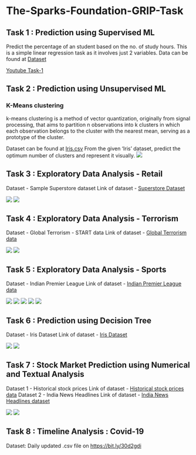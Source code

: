 # The-Sparks-Foundation-GRIP-Task


## Task 1 : Prediction using Supervised ML

Predict the percentage of an student based on the no. of study hours. This is a simple linear regression task as it involves just 2 variables.
Data can be found at <a href="http://bit.ly/w-data">Dataset</a>

<a href="https://youtu.be/L7MguCmFCjc">Youtube Task-1</a>


## Task 2 : Prediction using Unsupervised ML

### K-Means clustering

k-means clustering is a method of vector quantization, originally from signal processing, that aims to partition n observations into k clusters in which each observation belongs to the cluster with the nearest mean, serving as a prototype of the cluster.

Dataset can be found at <a href="https://bit.ly/3kXTdox">Iris.csv</a>
From the given ‘Iris’ dataset, predict the optimum number of clusters and represent it visually. 
<img src="Project-2/task-2.png"></img>

## Task 3 : Exploratory Data Analysis - Retail
Dataset - Sample Superstore dataset
Link of dataset - <a href="https://bit.ly/3i4rbWl">Superstore Dataset</a>

<img src="Project-3/v1.png"></img>
<img src="Project-3/v2.png"></img>

## Task 4 : Exploratory Data Analysis - Terrorism
Dataset - Global Terrorism - START data
Link of dataset - <a href="https://bit.ly/2TK5Xn5">Global Terrorism data</a>

<img src="Project-4/v1.png"></img>
<img src="Project-4/v2.png"></img>

## Task 5 : Exploratory Data Analysis - Sports
Dataset - Indian Premier League
Link of dataset - <a href="https://bit.ly/34SRn3b">Indian Premier League data</a>

<img src="Project-5/v1.png"></img>
<img src="Project-5/v2.png"></img>
<img src="Project-5/v3.png"></img>
<img src="Project-5/v4.png"></img>
<img src="Project-5/v5.png"></img>

## Task 6 : Prediction using Decision Tree
Dataset - Iris Dataset
Link of dataset - <a href="https://bit.ly/2G6sYx9">Iris Dataset</a>

<img src="Project-6/v1.png"></img>
<img src="Project-6/v2.png"></img>

## Task 7 : Stock Market Prediction using Numerical and Textual Analysis
Dataset 1 - Historical stock prices
Link of dataset - <a href="https://finance.yahoo.com/">Historical stock prices data</a>
Dataset 2 - India News Headlines
Link of dataset - <a href="https://bit.ly/36fFPI6">India News Headlines dataset</a>

<img src="Project-7/v1.png"></img>
<img src="Project-7/v2.png"></img>

## Task 8 : Timeline Analysis : Covid-19
Dataset: Daily updated .csv file on <a href="https://bit.ly/30d2gdi">https://bit.ly/30d2gdi</a>
